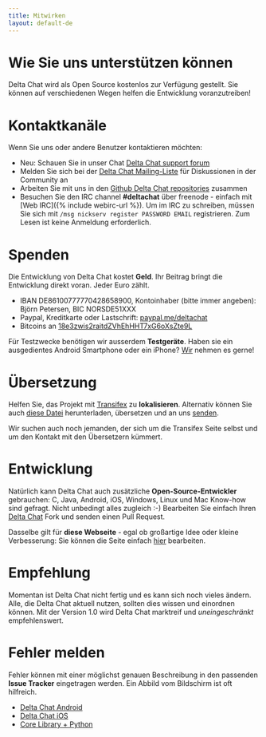 ```yaml
---
title: Mitwirken
layout: default-de
---
```




<!-- GENERATED FILE -- DO NOT EDIT -->



# Wie Sie uns unterstützen können

Delta Chat wird als Open Source kostenlos zur Verfügung gestellt. Sie können auf verschiedenen Wegen helfen die Entwicklung voranzutreiben!


# Kontaktkanäle

Wenn Sie uns oder andere Benutzer kontaktieren möchten:

- Neu: Schauen Sie in unser Chat [Delta Chat support forum](https://support.delta.chat)
- Melden Sie sich bei der [Delta Chat Mailing-Liste](https://lists.codespeak.net/postorius/lists/delta.codespeak.net/) für Diskussionen in der Community an
- Arbeiten Sie mit uns in den [Github Delta Chat repositories](https://github.com/deltachat/) zusammen
- Besuchen Sie den IRC channel **#deltachat** über freenode - einfach mit [Web IRC]({% include webirc-url %}). Um im IRC zu schreiben, müssen Sie sich mit  `/msg nickserv register PASSWORD EMAIL` registrieren. Zum Lesen ist keine Anmeldung erforderlich.



# Spenden

Die Entwicklung von Delta Chat kostet **Geld**. Ihr Beitrag bringt die Entwicklung direkt voran. Jeder Euro zählt.

- IBAN DE86100777770428658900, Kontoinhaber (bitte immer angeben): Björn Petersen, BIC NORSDE51XXX
- Paypal, Kreditkarte oder Lastschrift: [paypal.me/deltachat](https://paypal.me/deltachat/20)
- Bitcoins an [18e3zwis2raitdZVhEhHHT7xG6oXsZte9L](bitcoin:18e3zwis2raitdZVhEhHHT7xG6oXsZte9L)

Für Testzwecke benötigen wir ausserdem **Testgeräte**. Haben sie ein ausgedientes Android Smartphone oder ein iPhone?
[Wir](imprint) nehmen es gerne!

# Übersetzung

Helfen Sie, das Projekt mit [Transifex](https://www.transifex.com/delta-chat/public/) zu **lokalisieren**.
Alternativ können Sie auch [diese Datei](https://raw.githubusercontent.com/deltachat/deltachat-android/master/MessengerProj/src/main/res/values/strings.xml) herunterladen, übersetzen und an uns [senden](imprint).

Wir suchen auch noch jemanden, der sich um die Transifex Seite selbst und um den Kontakt mit den Übersetzern kümmert.


# Entwicklung

Natürlich kann Delta Chat auch zusätzliche **Open-Source-Entwickler** gebrauchen: C, Java, Android, iOS, Windows, Linux und Mac Know-how sind gefragt. Nicht unbedingt alles zugleich :-) Bearbeiten Sie einfach Ihren [Delta Chat](https://github.com/deltachat/) Fork und senden einen Pull Request.

Dasselbe gilt für **diese Webseite** - egal ob großartige Idee oder kleine Verbesserung: Sie können die Seite einfach [hier](https://github.com/deltachat/deltachat-pages/) bearbeiten.

# Empfehlung

Momentan ist Delta Chat nicht fertig und es kann sich noch vieles ändern. Alle, die Delta Chat aktuell nutzen, sollten dies wissen und einordnen können. Mit der Version 1.0 wird Delta Chat marktreif und _uneingeschränkt_ empfehlenswert.


# Fehler melden

Fehler können mit einer möglichst genauen Beschreibung in den passenden **Issue Tracker** eingetragen werden. Ein Abbild vom Bildschirm ist oft hilfreich.

- [Delta Chat Android](https://github.com/deltachat/deltachat-android/issues)
- [Delta Chat iOS](https://github.com/deltachat/deltachat-ios/issues)
- [Core Library + Python](https://github.com/deltachat/deltachat-core/issues)



